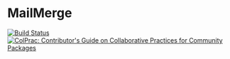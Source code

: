 # MailMerge

[![Build Status](https://github.com/dawbarton/MailMerge.jl/actions/workflows/CI.yml/badge.svg?branch=master)](https://github.com/dawbarton/MailMerge.jl/actions/workflows/CI.yml?query=branch%3Amaster)
[![ColPrac: Contributor's Guide on Collaborative Practices for Community Packages](https://img.shields.io/badge/ColPrac-Contributor's%20Guide-blueviolet)](https://github.com/SciML/ColPrac)
